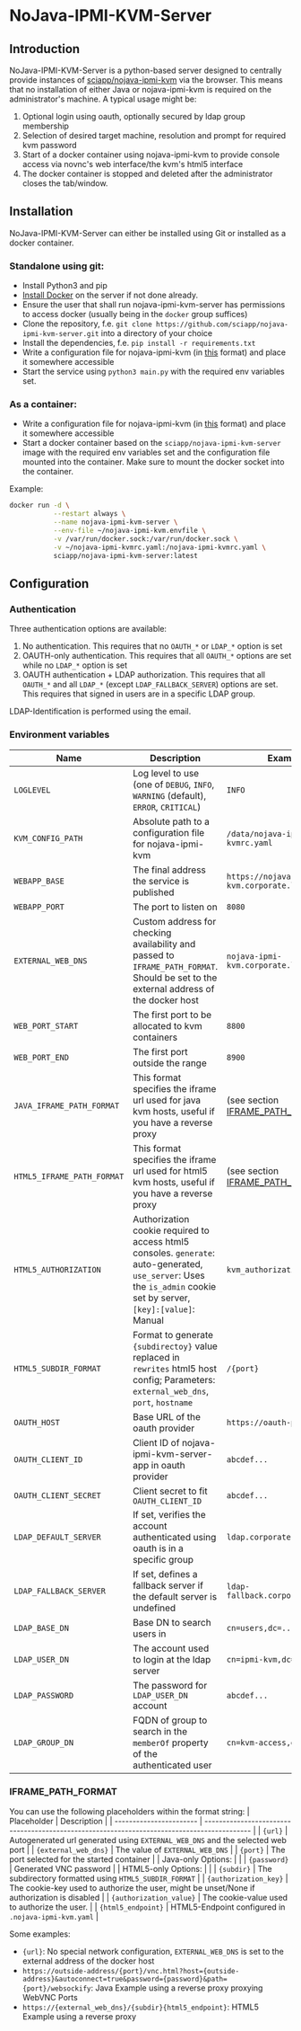 # NoJava-IPMI-KVM-Server

## Introduction

NoJava-IPMI-KVM-Server is a python-based server designed to centrally provide instances of [sciapp/nojava-ipmi-kvm](https://github.com/sciapp/nojava-ipmi-kvm) via the browser. This means that no installation of either Java or nojava-ipmi-kvm is required on the administrator's machine.
A typical usage might be:
1. Optional login using oauth, optionally secured by ldap group membership
2. Selection of desired target machine, resolution and prompt for required kvm password
3. Start of a docker container using nojava-ipmi-kvm to provide console access via novnc's web interface/the kvm's html5 interface
4. The docker container is stopped and deleted after the administrator closes the tab/window.

## Installation

NoJava-IPMI-KVM-Server can either be installed using Git or installed as a docker container.

### Standalone using git:
 - Install Python3 and pip
 - [Install Docker](https://www.docker.com/) on the server if not done already.
 - Ensure the user that shall run nojava-ipmi-kvm-server has permissions to access docker (usually being in the `docker` group suffices)
 - Clone the repository, f.e. `git clone https://github.com/sciapp/nojava-ipmi-kvm-server.git` into a directory of your choice
 - Install the dependencies, f.e. `pip install -r requirements.txt`
 - Write a configuration file for nojava-ipmi-kvm (in [this](https://github.com/sciapp/nojava-ipmi-kvm/blob/master/README.md#configuration-file) format) and place it somewhere accessible
 - Start the service using `python3 main.py` with the required env variables set.


### As a container:
 - Write a configuration file for nojava-ipmi-kvm (in [this](https://github.com/sciapp/nojava-ipmi-kvm/blob/master/README.md#configuration-file) format) and place it somewhere accessible
 - Start a docker container based on the `sciapp/nojava-ipmi-kvm-server` image with the required env variables set and the configuration file mounted into the container. Make sure to mount the docker socket into the container.

Example:

```bash
docker run -d \
           --restart always \
           --name nojava-ipmi-kvm-server \
           --env-file ~/nojava-ipmi-kvm.envfile \
           -v /var/run/docker.sock:/var/run/docker.sock \
           -v ~/nojava-ipmi-kvmrc.yaml:/nojava-ipmi-kvmrc.yaml \
           sciapp/nojava-ipmi-kvm-server:latest
```

## Configuration

### Authentication
Three authentication options are available:
1. No authentication. This requires that no `OAUTH_*` or `LDAP_*` option is set
2. OAUTH-only authentication. This requires that all `OAUTH_*` options are set while no `LDAP_*` option is set
3. OAUTH authentication + LDAP authorization. This requires that all `OAUTH_*` and all `LDAP_*` (except `LDAP_FALLBACK_SERVER`) options are set. This requires that signed in users are in a specific LDAP group.

LDAP-Identification is performed using the email.

### Environment variables
| Name                       | Description                                                                                                                                                         | Example                                   |
| -------------------------- | ------------------------------------------------------------------------------------------------------------------------------------------------------------------- | ----------------------------------------- |
| `LOGLEVEL`                 | Log level to use (one of `DEBUG`, `INFO`, `WARNING` (default), `ERROR`, `CRITICAL`)                                                                                 | `INFO`                                    |
| `KVM_CONFIG_PATH`          | Absolute path to a configuration file for nojava-ipmi-kvm                                                                                                           | `/data/nojava-ipmi-kvmrc.yaml`            |
| `WEBAPP_BASE`              | The final address the service is published                                                                                                                          | `https://nojava-ipmi-kvm.corporate.local` |
| `WEBAPP_PORT`              | The port to listen on                                                                                                                                               | `8080`                                    |
| `EXTERNAL_WEB_DNS`         | Custom address for checking availability and passed to `IFRAME_PATH_FORMAT`. Should be set to the external address of the docker host                               | `nojava-ipmi-kvm.corporate.local`         |
| `WEB_PORT_START`           | The first port to be allocated to kvm containers                                                                                                                    | `8800`                                    |
| `WEB_PORT_END`             | The first port outside the range                                                                                                                                    | `8900`                                    |
| `JAVA_IFRAME_PATH_FORMAT`  | This format specifies the iframe url used for java kvm hosts, useful if you have a reverse proxy                                                                    | (see section [IFRAME_PATH_FORMAT](#IFRAME_PATH_FORMAT))          |
| `HTML5_IFRAME_PATH_FORMAT` | This format specifies the iframe url used for html5 kvm hosts, useful if you have a reverse proxy                                                                   | (see section [IFRAME_PATH_FORMAT](#IFRAME_PATH_FORMAT))          |
| `HTML5_AUTHORIZATION`      | Authorization cookie required to access html5 consoles. `generate`: auto-generated, `use_server`: Uses the `is_admin` cookie set by server, `[key]:[value]`: Manual | `kvm_authorization:abcdefgh`              |
| `HTML5_SUBDIR_FORMAT`      | Format to generate `{subdirectoy}` value replaced in `rewrites` html5 host config; Parameters: `external_web_dns`, `port`, `hostname`                               | `/{port}`                                 |
| `OAUTH_HOST`               | Base URL of the oauth provider                                                                                                                                      | `https://oauth-provider`                  |
| `OAUTH_CLIENT_ID`          | Client ID of nojava-ipmi-kvm-server-app in oauth provider                                                                                                           | `abcdef...`                               |
| `OAUTH_CLIENT_SECRET`      | Client secret to fit `OAUTH_CLIENT_ID`                                                                                                                              | `abcdef...`                               |
| `LDAP_DEFAULT_SERVER`      | If set, verifies the account authenticated using oauth is in a specific group                                                                                       | `ldap.corporate.local`                    |
| `LDAP_FALLBACK_SERVER`     | If set, defines a fallback server if the default server is undefined                                                                                                | `ldap-fallback.corporate.local`           |
| `LDAP_BASE_DN`             | Base DN to search users in                                                                                                                                          | `cn=users,dc=....`                        |
| `LDAP_USER_DN`             | The account used to login at the ldap server                                                                                                                        | `cn=ipmi-kvm,dc=...`                      |
| `LDAP_PASSWORD`            | The password for `LDAP_USER_DN` account                                                                                                                             | `abcdef...`                               |
| `LDAP_GROUP_DN`            | FQDN of group to search in the `memberOf` property of the authenticated user                                                                                        | `cn=kvm-access,dc=...`                    |

### IFRAME_PATH_FORMAT
You can use the following placeholders within the format string:
| Placeholder             | Description                                                                                 |
| ----------------------- | ------------------------------------------------------------------------------------------- |
| `{url}`                 | Autogenerated url generated using `EXTERNAL_WEB_DNS` and the selected web port              |
| `{external_web_dns}`    | The value of `EXTERNAL_WEB_DNS`                                                             |
| `{port}`                | The port selected for the started container                                                 |
| Java-only Options:      |                                                                                             |
| `{password}`            | Generated VNC password                                                                      |
| HTML5-only Options:     |                                                                                             |
| `{subdir}`              | The subdirectory formatted using `HTML5_SUBDIR_FORMAT`                                      |
| `{authorization_key}`   | The cookie-key used to authorize the user, might be unset/None if authorization is disabled |
| `{authorization_value}` | The cookie-value used to authorize the user.                                                |
| `{html5_endpoint}`      | HTML5-Endpoint configured in `.nojava-ipmi-kvm.yaml`                                        |

Some examples:
- `{url}`: No special network configuration, `EXTERNAL_WEB_DNS` is set to the external address of the docker host
- `https://outside-address/{port}/vnc.html?host={outside-address}&autoconnect=true&password={password}&path={port}/websockify`: Java Example using a reverse proxy proxying WebVNC Ports
- `https://{external_web_dns}/{subdir}{html5_endpoint}`: HTML5 Example using a reverse proxy
